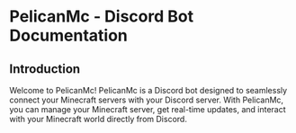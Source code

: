 # PelicanMc - Discord Bot Documentation

## Introduction
Welcome to PelicanMc! PelicanMc is a Discord bot designed to seamlessly connect your Minecraft servers with your Discord server. With PelicanMc, you can manage your Minecraft server, get real-time updates, and interact with your Minecraft world directly from Discord.


